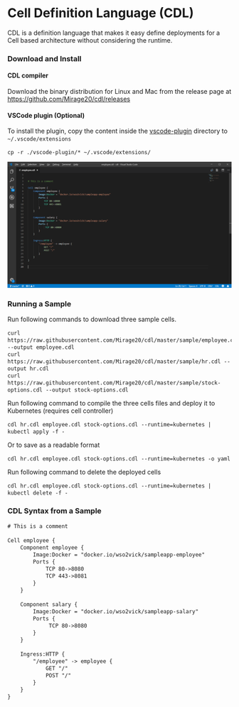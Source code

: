 # Cell Definition Language (CDL)

CDL is a definition language that makes it easy define deployments for a Cell based architecture without considering the runtime.

### Download and Install

#### CDL compiler

Download the binary distribution for Linux and Mac from the release page at https://github.com/Mirage20/cdl/releases

#### VSCode plugin (Optional)

To install the plugin, copy the content inside the [vscode-plugin](/vscode-plugin) directory to `~/.vscode/extensions`

    cp -r ./vscode-plugin/* ~/.vscode/extensions/
    
    
 ![VSCode Sample](/vscode-plugin/mirage20.cdl-0.1.0/vs-code.png)
 
### Running a Sample

Run following commands to download three sample cells.

    curl https://raw.githubusercontent.com/Mirage20/cdl/master/sample/employee.cdl --output employee.cdl
    curl https://raw.githubusercontent.com/Mirage20/cdl/master/sample/hr.cdl --output hr.cdl
    curl https://raw.githubusercontent.com/Mirage20/cdl/master/sample/stock-options.cdl --output stock-options.cdl
    
Run following command to compile the three cells files and deploy it to Kubernetes (requires cell controller)

    cdl hr.cdl employee.cdl stock-options.cdl --runtime=kubernetes | kubectl apply -f -
    
Or to save as a readable format

    cdl hr.cdl employee.cdl stock-options.cdl --runtime=kubernetes -o yaml
    
Run following command to delete the deployed cells

    cdl hr.cdl employee.cdl stock-options.cdl --runtime=kubernetes | kubectl delete -f -
    
### CDL Syntax from a Sample

```
# This is a comment

Cell employee {
    Component employee {
        Image:Docker = "docker.io/wso2vick/sampleapp-employee"
        Ports {
            TCP 80->8080
            TCP 443->8081
        }
    }

    Component salary {
        Image:Docker = "docker.io/wso2vick/sampleapp-salary"
        Ports {
             TCP 80->8080
        }
    }

    Ingress:HTTP {
        "/employee" -> employee {
            GET "/"
            POST "/"
        }
    }
}
```
